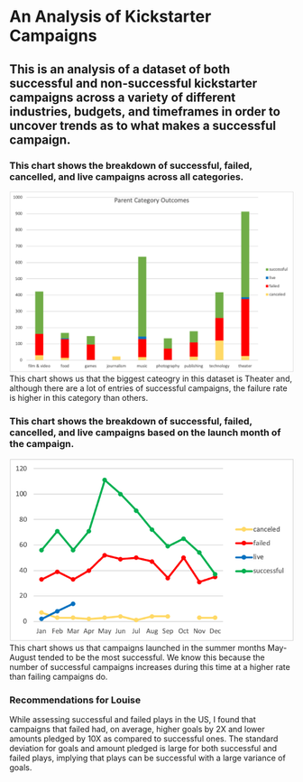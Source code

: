 # An Analysis of Kickstarter Campaigns
## This is an analysis of a dataset of both successful and non-successful kickstarter campaigns across a variety of different industries, budgets, and timeframes in order to uncover trends as to what makes a successful campaign.
### This chart shows the breakdown of successful, failed, cancelled, and live campaigns across all categories.
![Parent-Category-Outcomes-Chart](https://github.com/cailynjmiller/kickstarter-analysis/blob/main/Parent-Category-Outcomes-Chart.png)
This chart shows us that the biggest cateogry in this dataset is Theater and, although there are a lot of entries of successful campaigns, the failure rate is higher in this category than others.
### This chart shows the breakdown of successful, failed, cancelled, and live campaigns based on the launch month of the campaign.  
![Outcomes-Based-on-Launch-Date](https://github.com/cailynjmiller/kickstarter-analysis/blob/main/Outcomes-Based-on-Launch-Date.png)
This chart shows us that campaigns launched in the summer months May-August tended to be the most successful. We know this because the number of successful campaigns increases during this time at a higher rate than failing campaigns do.
### Recommendations for Louise
While assessing successful and failed plays in the US, I found that campaigns that failed had, on average, higher goals by 2X and lower amounts pledged by 10X as compared to successful ones. The standard deviation for goals and amount pledged is large for both successful and failed plays, implying that plays can be successful with a large variance of goals.
